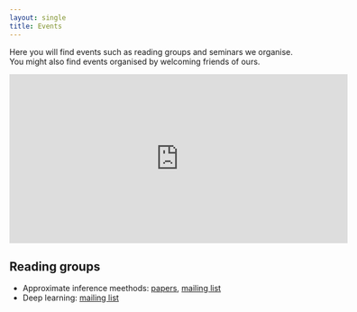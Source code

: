 ```yaml
---
layout: single
title: Events
---
```


Here you will find events such as reading groups and seminars we organise. You might also find events organised by welcoming friends of ours.

<iframe src="https://calendar.google.com/calendar/embed?height=600&amp;wkst=2&amp;bgcolor=%23eeeeee&amp;ctz=Europe%2FAmsterdam&amp;src=b2E2Y211OG5iZzhpZXQyajA3ZDl0b2JzMWNAZ3JvdXAuY2FsZW5kYXIuZ29vZ2xlLmNvbQ&amp;src=ZDVldGRndmc5N2FqZm5iZXRqZWJrbWJkaXNAZ3JvdXAuY2FsZW5kYXIuZ29vZ2xlLmNvbQ&amp;src=NWw5cDcxYzVmZDBnc2U0aWJ0cmtzMDE3MGtAZ3JvdXAuY2FsZW5kYXIuZ29vZ2xlLmNvbQ&amp;color=%23cca300&amp;color=%23cca300&amp;color=%234285F4&amp;showTitle=0&amp;showNav=1&amp;showDate=1&amp;showTabs=1&amp;showCalendars=1&amp;showTz=1&amp;mode=MONTH&amp;hl=en_GB" style="border-width:0" width="600" height="300" frameborder="0" scrolling="no"></iframe>


## Reading groups

* Approximate inference meethods: [papers](/evens/inference), [mailing list](https://list.uva.nl/mailman/listinfo/imrg)
* Deep learning: [mailing list](https://list.uva.nl/mailman/listinfo/dlm-illc)
